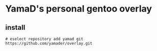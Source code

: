 # YamaD's personal gentoo overlay

## install

```
# eselect repository add yamad git https://github.com/yamader/overlay.git
```
